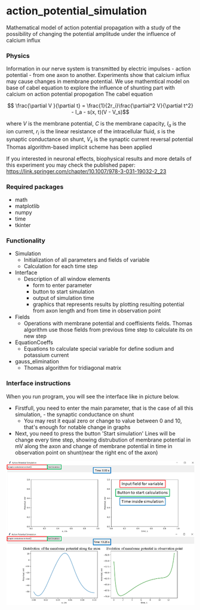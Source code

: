 # action_potential_simulation
Mathematical model of action potential propagation with a study of the possibility of changing the potential amplitude under the influence of calcium influx

### Physics 
Information in our nerve system is transmitted by electric impulses - action potential - from one axon to another. Experiments show that calcium influx may cause changes in membrane potential. We use mathemtical model on base of cabel equation to explore the influence of shunting part with calcium on action potential propogation
The cabel equation 
```math
 \frac{\partial V }{\partial t} = \frac{1}{2r_i}\frac{\partial^2 V}{\partial t^2} - I_a - s(x, t)(V - V_s)
```
where $V$ is the membrane potential, $C$ is the membrane capacity, $I_a$ is the ion current, $r_i$ is the linear resistance of the intracellular fluid, $s$ is the synaptic conductance on shunt, $V_s$ is the synaptic current reversal potential
Thomas algorithm-based implicit scheme has been applied

If you interested in neuronal effects, biophysical results and more details of this experiment you may check the published paper: https://link.springer.com/chapter/10.1007/978-3-031-19032-2_23

### Required packages
- math
- matplotlib
- numpy
- time
- tkinter

### Functionality
* Simulation 
    * Initialization of all parameters and fields of variable
    * Calculation for each time step
* Interface
  * Description of all window elements
    * form to enter parameter
    * button to start simulation
    * output of simulation time
    * graphics that represents results by plotting resulting potential from axon length
and from time in observation point
* Fields
  * Operations with membrane potential and coeffisients fields. Thomas algorithm use those fields from previous time step to calculate its on new step
* EquationCoeffs
  * Equations to calculate special variable for define sodium and potassium current
* gauss_elimination
  * Thomas algorithm for tridiagonal matrix

### Interface instructions
When you run program, you will see the interface like in picture below. 
* Firstfull, you need to enter the main parameter, that is the case of all this simulation, - the synaptic conductance on shunt
    * You may rest it equal zero or change to value between 0 and 10, that's enough for notable change in graphs
* Next, you need to press the button 'Start simulation'
Lines will be change every time step, showing distrubution of membrane potential in mV along the axon and change of membrane potential in time in observation point on shunt(near the right enc of the axon)

![](/assets/images/interface.png)
